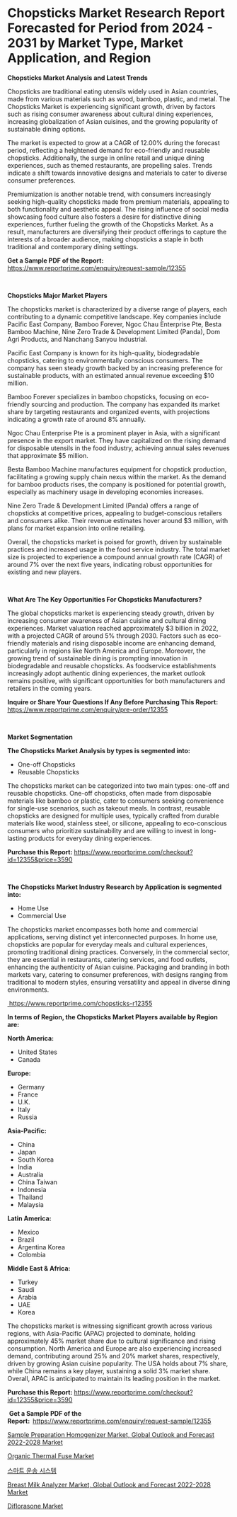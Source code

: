 <p><h1>Chopsticks Market Research Report Forecasted for Period from 2024 -  2031 by Market Type, Market Application, and Region</h1></p><p><strong>Chopsticks Market Analysis and Latest Trends</strong></p>
<p><p>Chopsticks are traditional eating utensils widely used in Asian countries, made from various materials such as wood, bamboo, plastic, and metal. The Chopsticks Market is experiencing significant growth, driven by factors such as rising consumer awareness about cultural dining experiences, increasing globalization of Asian cuisines, and the growing popularity of sustainable dining options. </p><p>The market is expected to grow at a CAGR of 12.00% during the forecast period, reflecting a heightened demand for eco-friendly and reusable chopsticks. Additionally, the surge in online retail and unique dining experiences, such as themed restaurants, are propelling sales. Trends indicate a shift towards innovative designs and materials to cater to diverse consumer preferences. </p><p>Premiumization is another notable trend, with consumers increasingly seeking high-quality chopsticks made from premium materials, appealing to both functionality and aesthetic appeal. The rising influence of social media showcasing food culture also fosters a desire for distinctive dining experiences, further fueling the growth of the Chopsticks Market. As a result, manufacturers are diversifying their product offerings to capture the interests of a broader audience, making chopsticks a staple in both traditional and contemporary dining settings.</p></p>
<p><strong>Get a Sample PDF of the Report:&nbsp;</strong> <a href="https://www.reportprime.com/enquiry/request-sample/12355">https://www.reportprime.com/enquiry/request-sample/12355</a></p>
<p>&nbsp;</p>
<p><strong>Chopsticks Major Market Players</strong></p>
<p><p>The chopsticks market is characterized by a diverse range of players, each contributing to a dynamic competitive landscape. Key companies include Pacific East Company, Bamboo Forever, Ngoc Chau Enterprise Pte, Besta Bamboo Machine, Nine Zero Trade & Development Limited (Panda), Dom Agri Products, and Nanchang Sanyou Industrial. </p><p>Pacific East Company is known for its high-quality, biodegradable chopsticks, catering to environmentally conscious consumers. The company has seen steady growth backed by an increasing preference for sustainable products, with an estimated annual revenue exceeding $10 million.</p><p>Bamboo Forever specializes in bamboo chopsticks, focusing on eco-friendly sourcing and production. The company has expanded its market share by targeting restaurants and organized events, with projections indicating a growth rate of around 8% annually.</p><p>Ngoc Chau Enterprise Pte is a prominent player in Asia, with a significant presence in the export market. They have capitalized on the rising demand for disposable utensils in the food industry, achieving annual sales revenues that approximate $5 million.</p><p>Besta Bamboo Machine manufactures equipment for chopstick production, facilitating a growing supply chain nexus within the market. As the demand for bamboo products rises, the company is positioned for potential growth, especially as machinery usage in developing economies increases.</p><p>Nine Zero Trade & Development Limited (Panda) offers a range of chopsticks at competitive prices, appealing to budget-conscious retailers and consumers alike. Their revenue estimates hover around $3 million, with plans for market expansion into online retailing.</p><p>Overall, the chopsticks market is poised for growth, driven by sustainable practices and increased usage in the food service industry. The total market size is projected to experience a compound annual growth rate (CAGR) of around 7% over the next five years, indicating robust opportunities for existing and new players.</p></p>
<p>&nbsp;</p>
<p><strong>What Are The Key Opportunities For Chopsticks Manufacturers?</strong></p>
<p><p>The global chopsticks market is experiencing steady growth, driven by increasing consumer awareness of Asian cuisine and cultural dining experiences. Market valuation reached approximately $3 billion in 2022, with a projected CAGR of around 5% through 2030. Factors such as eco-friendly materials and rising disposable income are enhancing demand, particularly in regions like North America and Europe. Moreover, the growing trend of sustainable dining is prompting innovation in biodegradable and reusable chopsticks. As foodservice establishments increasingly adopt authentic dining experiences, the market outlook remains positive, with significant opportunities for both manufacturers and retailers in the coming years.</p></p>
<p><strong>Inquire or Share Your Questions If Any Before Purchasing This Report:</strong> <a href="https://www.reportprime.com/enquiry/pre-order/12355">https://www.reportprime.com/enquiry/pre-order/12355</a></p>
<p>&nbsp;</p>
<p><strong>Market Segmentation</strong></p>
<p><strong>The Chopsticks Market Analysis by types is segmented into:</strong></p>
<p><ul><li>One-off Chopsticks</li><li>Reusable Chopsticks</li></ul></p>
<p><p>The chopsticks market can be categorized into two main types: one-off and reusable chopsticks. One-off chopsticks, often made from disposable materials like bamboo or plastic, cater to consumers seeking convenience for single-use scenarios, such as takeout meals. In contrast, reusable chopsticks are designed for multiple uses, typically crafted from durable materials like wood, stainless steel, or silicone, appealing to eco-conscious consumers who prioritize sustainability and are willing to invest in long-lasting products for everyday dining experiences.</p></p>
<p><strong>Purchase this Report:&nbsp;</strong><a href="https://www.reportprime.com/checkout?id=12355&price=3590">https://www.reportprime.com/checkout?id=12355&price=3590</a></p>
<p>&nbsp;</p>
<p><strong>The Chopsticks Market Industry Research by Application is segmented into:</strong></p>
<p><ul><li>Home Use</li><li>Commercial Use</li></ul></p>
<p><p>The chopsticks market encompasses both home and commercial applications, serving distinct yet interconnected purposes. In home use, chopsticks are popular for everyday meals and cultural experiences, promoting traditional dining practices. Conversely, in the commercial sector, they are essential in restaurants, catering services, and food outlets, enhancing the authenticity of Asian cuisine. Packaging and branding in both markets vary, catering to consumer preferences, with designs ranging from traditional to modern styles, ensuring versatility and appeal in diverse dining environments.</p></p>
<p><a href="https://www.reportprime.com/chopsticks-r12355">&nbsp;https://www.reportprime.com/chopsticks-r12355</a></p>
<p><strong>In terms of Region, the Chopsticks Market Players available by Region are:</strong></p>
<p>
    <p> <strong> North America: </strong>
        <ul>
            <li>United States</li>
            <li>Canada</li>
        </ul>
        </p> 
    <p> <strong> Europe: </strong>
        <ul>
            <li>Germany</li>
            <li>France</li>
            <li>U.K.</li>
            <li>Italy</li>
            <li>Russia</li>
        </ul>
        </p> 
    <p> <strong> Asia-Pacific: </strong>
        <ul>
            <li>China</li>
            <li>Japan</li>
            <li>South Korea</li>
            <li>India</li>
            <li>Australia</li>
            <li>China Taiwan</li>
            <li>Indonesia</li>
            <li>Thailand</li>
            <li>Malaysia</li>
        </ul>
        </p> 
    <p> <strong> Latin America: </strong>
        <ul>
            <li>Mexico</li>
            <li>Brazil</li>
            <li>Argentina Korea</li>
            <li>Colombia</li>
        </ul>
        </p> 
    <p> <strong> Middle East & Africa: </strong>
        <ul>
            <li>Turkey</li>
            <li>Saudi</li>
            <li>Arabia</li>
            <li>UAE</li>
            <li>Korea</li>
        </ul>
    </p>
    </p>
<p><p>The chopsticks market is witnessing significant growth across various regions, with Asia-Pacific (APAC) projected to dominate, holding approximately 45% market share due to cultural significance and rising consumption. North America and Europe are also experiencing increased demand, contributing around 25% and 20% market shares, respectively, driven by growing Asian cuisine popularity. The USA holds about 7% share, while China remains a key player, sustaining a solid 3% market share. Overall, APAC is anticipated to maintain its leading position in the market.</p></p>
<p><strong>Purchase this Report: </strong><a href="https://www.reportprime.com/checkout?id=12355&price=3590">https://www.reportprime.com/checkout?id=12355&price=3590</a></p>
<p>&nbsp;<strong>Get a Sample PDF of the Report:&nbsp;&nbsp;</strong><a href="https://www.reportprime.com/enquiry/request-sample/12355">https://www.reportprime.com/enquiry/request-sample/12355</a></p>
<p><strong></strong></p>
<p><p><a href="https://www.linkedin.com/pulse/analyzing-sample-preparation-homogenizer-market-global-r7f7e?trackingId=bzF9lmQnSh6UhExsQVb%2FHA%3D%3D">Sample Preparation Homogenizer Market, Global Outlook and Forecast 2022-2028 Market</a></p><p><a href="https://issuu.com/reportprime-2/docs/organic-thermal-fuse-market-size-20_00f01d52560414">Organic Thermal Fuse Market</a></p><p><a href="https://medium.com/@daniedoyle89/%EC%8A%A4%EB%A7%88%ED%8A%B8-%EA%B5%90%ED%86%B5-%EC%8B%9C%EC%8A%A4%ED%85%9C-%EC%8B%9C%EC%9E%A5-%EC%A1%B0%EC%82%AC-%EB%B0%8F-%EC%82%B0%EC%97%85-%EB%B0%9C%EC%A0%84-%EB%B0%8F-2031%EB%85%84%EA%B9%8C%EC%A7%80%EC%9D%98-%EC%98%88%EC%B8%A1-6838e809db6c">스마트 운송 시스템</a></p><p><a href="https://www.linkedin.com/pulse/breast-milk-analyzer-market-global-outlook-forecast-2022-2028-sqade?trackingId=ziYThJPfSlSSpLCaqV6uiA%3D%3D">Breast Milk Analyzer Market, Global Outlook and Forecast 2022-2028 Market</a></p><p><a href="https://medium.com/@ruth.murray9056/market-leaders-and-laggards-global-diflorasone-market-trends-and-forecast-2024-2031-2c92668168f7">Diflorasone Market</a></p></p>